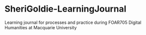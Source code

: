 # SheriGoldie-LearningJournal
Learning journal for processes and practice during FOAR705 Digital Humanities at Macquarie University
